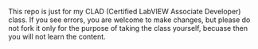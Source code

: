 This repo is just for my CLAD (Certified LabVIEW Associate Developer) class. If you see errors, you are welcome to make changes, but please do not fork it only for the purpose of taking the class yourself, becuase then you will not learn the content. 

